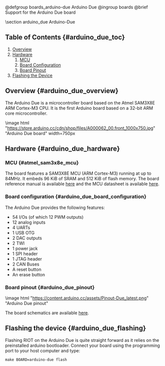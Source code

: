 @defgroup    boards_arduino-due Arduino Due
@ingroup     boards
@brief       Support for the Arduino Due board

\section arduino_due Arduino-Due

## Table of Contents {#arduino_due_toc}

1. [Overview](#arduino_due_overview)
2. [Hardware](#arduino_due_hardware)
    1. [MCU](#atmel_sam3x8e_mcu)
    2. [Board Configuration](#arduino_due_board_configuration)
    3. [Board Pinout](#arduino_due_pinout)
3. [Flashing the Device](#arduino_due_flashing)

## Overview {#arduino_due_overview}

The Arduino Due is a microcontroller board based on the Atmel SAM3X8E ARM Cortex-M3 CPU.
It is the first Arduino board based on a 32-bit ARM core microcontroller.

\image html "https://store.arduino.cc/cdn/shop/files/A000062_00.front_1000x750.jpg" "Arduino Due board" width=750px

## Hardware {#arduino_due_hardware}

### MCU {#atmel_sam3x8e_mcu}

The board features a SAM3X8E MCU (ARM Cortex-M3) running at up to 84MHz.
It embeds 96 KiB of SRAM and 512 KiB of flash memory.
The board reference manual is available [here](https://docs.arduino.cc/resources/datasheets/A000062-datasheet.pdf)
and the MCU datasheet is available [here](https://ww1.microchip.com/downloads/en/DeviceDoc/Atmel-11057-32-bit-Cortex-M3-Microcontroller-SAM3X-SAM3A_Datasheet.pdf).

### Board configuration {#arduino_due_board_configuration}
The Arduino Due provides the following features:
- 54 I/Os (of which 12 PWM outputs)
- 12 analog inputs
- 4 UARTs
- 1 USB OTG
- 2 DAC outputs
- 2 TWI
- 1 power jack
- 1 SPI header
- 1 JTAG header
- 2 CAN Buses
- A reset button
- An erase button

### Board pinout {#arduino_due_pinout}

\image html "https://content.arduino.cc/assets/Pinout-Due_latest.png" "Arduino Due pinout"

The board schematics are available [here](https://docs.arduino.cc/resources/schematics/A000056-schematics.pdf).

## Flashing the device {#arduino_due_flashing}
Flashing RIOT on the Arduino Due is quite straight forward as it relies on
the preinstalled arduino bootloader. Connect your board using the programming
port to your host computer and type:

`make BOARD=arduino-due flash`
